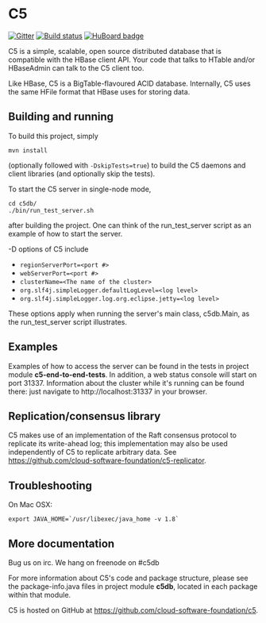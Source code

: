 C5
====================

[![Gitter](https://badges.gitter.im/Join%20Chat.svg)](https://gitter.im/cloud-software-foundation/c5?utm_source=badge&utm_medium=badge&utm_campaign=pr-badge&utm_content=badge)
[![Build status](https://travis-ci.org/cloud-software-foundation/c5.svg)](https://travis-ci.org/cloud-software-foundation/c5) [![HuBoard badge](http://img.shields.io/badge/Hu-Board-7965cc.svg)](https://huboard.com/cloud-software-foundation/c5)

C5 is a simple, scalable, open source distributed database that is compatible with the HBase client API. Your code
that talks to HTable and/or HBaseAdmin can talk to the C5 client too.

Like HBase, C5 is a BigTable-flavoured ACID database. Internally, C5 uses the same HFile format that HBase uses for storing data.

Building and running
--------------------
To build this project, simply

    mvn install

(optionally followed with `-DskipTests=true`) to build the C5 daemons and client libraries (and optionally skip the tests).

To start the C5 server in single-node mode,

    cd c5db/
    ./bin/run_test_server.sh

after building the project. One can think of the run_test_server script as an example of how to start the server.

-D options of C5 include

- `regionServerPort=<port #>`
- `webServerPort=<port #>`
- `clusterName=<The name of the cluster>`
- `org.slf4j.simpleLogger.defaultLogLevel=<log level>`
- `org.slf4j.simpleLogger.log.org.eclipse.jetty=<log level>`

These options apply when running the server's main class, c5db.Main, as the run_test_server script illustrates.

Examples
--------
Examples of how to access the server can be found in the tests in project module __c5-end-to-end-tests__. In
addition, a web status console will start on port 31337. Information about the cluster while it's running can be found there:
just navigate to http://localhost:31337 in your browser.

Replication/consensus library
---------------
C5 makes use of an implementation of the Raft consensus protocol to replicate its write-ahead log; this implementation may
also be used independently of C5 to replicate arbitrary data. See https://github.com/cloud-software-foundation/c5-replicator.

Troubleshooting
---------------
On Mac OSX:

    export JAVA_HOME=`/usr/libexec/java_home -v 1.8`

More documentation
------------------
Bug us on irc. We hang on freenode on #c5db

For more information about C5's code and package structure, please see the package-info.java files in project module __c5db__,
located in each package within that module.

C5 is hosted on GitHub at https://github.com/cloud-software-foundation/c5.

